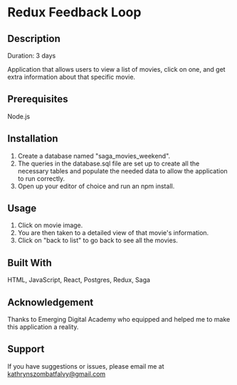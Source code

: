# Redux Feedback Loop

## Description

Duration: 3 days

Application that allows users to view a list of movies, click on one, and get extra information about that specific movie.

## Prerequisites
Node.js

## Installation
1. Create a database named "saga_movies_weekend".
2. The queries in the database.sql file are set up to create all the necessary tables and populate the needed data to allow the application to run correctly.
3. Open up your editor of choice and run an npm install.

## Usage
1. Click on movie image.
2. You are then taken to a detailed view of that movie's information.
3. Click on "back to list" to go back to see all the movies.

## Built With
HTML, JavaScript, React, Postgres, Redux, Saga

## Acknowledgement
Thanks to Emerging Digital Academy who equipped and helped me to make this application a reality.

## Support
If you have suggestions or issues, please email me at kathrynszombatfalvy@gmail.com

